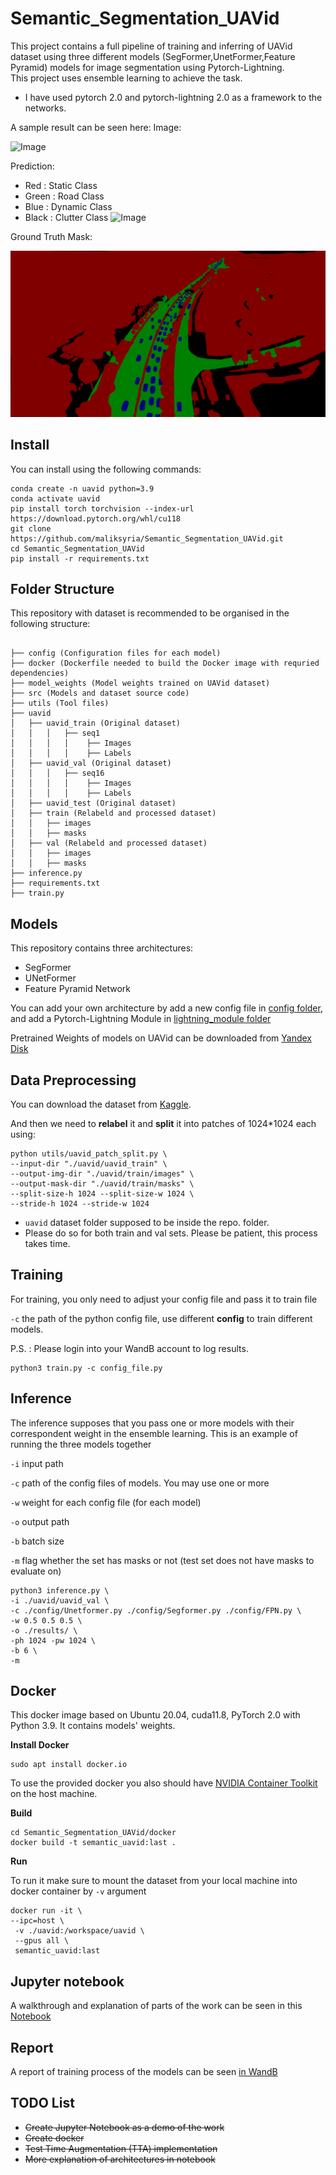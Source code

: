 # Semantic_Segmentation_UAVid

This project contains a full pipeline of training and inferring of UAVid dataset using three different models (SegFormer,UnetFormer,Feature Pyramid) models for image segmentation using Pytorch-Lightning. \
This project uses ensemble learning to achieve the task.

- I have used pytorch 2.0 and pytorch-lightning 2.0 as a framework to the networks.

A sample result can be seen here:
Image:

![Image](images/img.png)

Prediction:
- Red : Static Class
- Green : Road Class
- Blue : Dynamic Class
- Black : Clutter Class
![Image](images/prediction.png)

Ground Truth Mask:

![Image](images/mask.png)
## Install

You can install using the following commands:
```
conda create -n uavid python=3.9
conda activate uavid
pip install torch torchvision --index-url https://download.pytorch.org/whl/cu118
git clone https://github.com/maliksyria/Semantic_Segmentation_UAVid.git
cd Semantic_Segmentation_UAVid
pip install -r requirements.txt
```

## Folder Structure

This repository with dataset is recommended to be organised in the following structure:
```

├── config (Configuration files for each model)
├── docker (Dockerfile needed to build the Docker image with requried dependencies)
├── model_weights (Model weights trained on UAVid dataset)
├── src (Models and dataset source code)
├── utils (Tool files)
├── uavid
│   ├── uavid_train (Original dataset)
│   │   │   ├── seq1
│   │   │   │    ├── Images
│   │   │   │    ├── Labels
│   ├── uavid_val (Original dataset)
│   │   │   ├── seq16
│   │   │   │    ├── Images
│   │   │   │    ├── Labels
│   ├── uavid_test (Original dataset)
│   ├── train (Relabeld and processed dataset)
│   │   ├── images
│   │   ├── masks
│   ├── val (Relabeld and processed dataset)
│   │   ├── images
│   │   ├── masks
├── inference.py
├── requirements.txt
├── train.py
```

## Models 
This repository contains three architectures:

- SegFormer 
- UNetFormer
- Feature Pyramid Network 

You can add your own architecture by add a new config file in [config folder](config/), and add a Pytorch-Lightning Module in [lightning_module folder](src/lightning/)


Pretrained Weights of models on UAVid can be downloaded from [Yandex Disk](https://disk.yandex.ru/d/AINrvKNrpEjjpQ)

## Data Preprocessing
You can download the dataset from [Kaggle](https://www.kaggle.com/dasmehdixtr/uavid-v1).

And then we need to **relabel** it and **split** it into patches of 1024*1024 each using: 

```
python utils/uavid_patch_split.py \
--input-dir "./uavid/uavid_train" \
--output-img-dir "./uavid/train/images" \
--output-mask-dir "./uavid/train/masks" \
--split-size-h 1024 --split-size-w 1024 \
--stride-h 1024 --stride-w 1024
```
- ```uavid``` dataset folder supposed to be inside the repo. folder. 
- Please do so for both train and val sets. Please be patient, this process takes time.

## Training
For training, you only need to adjust your config file and pass it to train file

```-c``` the path of the python config file, use different **config** to train different models.

P.S. : Please login into your WandB account to log results. 
```
python3 train.py -c config_file.py
```

## Inference
The inference supposes that you pass one or more models with their correspondent weight in the ensemble learning. 
This is an example of running the three models together 

```-i``` input path 

```-c```  path of the config files of models. You may use one or more

```-w```  weight for each config file (for each model) 

```-o``` output path 

```-b``` batch size

```-m``` flag whether the set has masks or not (test set does not have masks to evaluate on)
```
python3 inference.py \
-i ./uavid/uavid_val \
-c ./config/Unetformer.py ./config/Segformer.py ./config/FPN.py \
-w 0.5 0.5 0.5 \
-o ./results/ \
-ph 1024 -pw 1024 \
-b 6 \
-m 
```

## Docker 

This docker image based on Ubuntu 20.04, cuda11.8, PyTorch 2.0 with Python 3.9. It contains models' weights.

**Install Docker**

```
sudo apt install docker.io
```

To use the provided docker you also should have [NVIDIA Container Toolkit](https://github.com/NVIDIA/nvidia-docker) on the host machine.

**Build**
```
cd Semantic_Segmentation_UAVid/docker
docker build -t semantic_uavid:last .
```

**Run**

To run it make sure to mount the dataset from your local machine into docker container by ```-v``` argument
``` 
docker run -it \
--ipc=host \
 -v ./uavid:/workspace/uavid \
 --gpus all \
 semantic_uavid:last
```

## Jupyter notebook
A walkthrough and explanation of parts of the work can be seen in this [Notebook](Semantic_Seg_UAVid.ipynb)
## Report

A report of training process of the models can be seen [in WandB](https://wandb.ai/maliksyria/UAVid_Semantic/reports/Semantic-Segmentation-of-UAVid-Dataset--Vmlldzo0NDU1MTEy)

## TODO List
- ~~Create Jupyter Notebook as a demo of the work~~
- ~~Create docker~~
- ~~Test Time Augmentation (TTA) implementation~~
- ~~More explanation of architectures in notebook~~